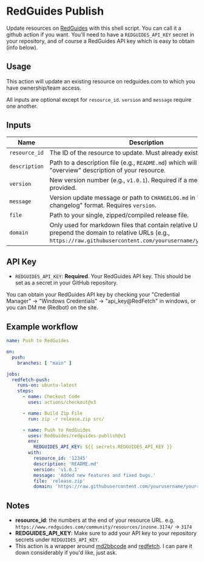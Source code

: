 # RedGuides Publish

Update resources on [RedGuides](https://www.redguides.com/) with this shell script. You can call it a github action if you want. You'll need to have a `REDGUIDES_API_KEY` secret in your repository, and of course a RedGuides API key which is easy to obtain (info below).

## Usage

This action will update an existing resource on redguides.com to which you have ownership/team access.

All inputs are optional except for `resource_id`. `version` and `message` require one another.

## Inputs

| Name           | Description                                                                                                                                              | Required |
|----------------|----------------------------------------------------------------------------------------------------------------------------------------------------------|----------|
| `resource_id`  | The ID of the resource to update. Must already exist on RedGuides.                                                                                       | `true`   |
| `description`  | Path to a description file (e.g., `README.md`) which will become the "overview" description of your resource.                                            | `false`  |
| `version`      | New version number (e.g., `v1.0.1`). Required if a message is provided.                                                                                  | `false`  |
| `message`      | Version update message or path to `CHANGELOG.md` in "keep a changelog" format. Requires `version`.                                                       | `false`  |
| `file`         | Path to your single, zipped/compiled release file.                                                                                                                        | `false`  |
| `domain`       | Only used for markdown files that contain relative URLs. This will prepend the domain to relative URLs (e.g., `https://raw.githubusercontent.com/yourusername/yourrepo/main/`). | `false`  |

## API Key

- `REDGUIDES_API_KEY`: **Required**. Your RedGuides API key. This should be set as a secret in your GitHub repository.

You can obtain your RedGuides API key by checking your "Credential Manager" -> "Windows Credentials" -> "api_key@RedFetch" in windows, or you can DM me (Redbot) on the site. 

## Example workflow
```yaml
name: Push to RedGuides

on:
  push:
    branches: [ "main" ]

jobs:
  redfetch-push:
    runs-on: ubuntu-latest
    steps:
      - name: Checkout Code
        uses: actions/checkout@v3

      - name: Build Zip File
        run: zip -r release.zip src/

      - name: Push to RedGuides
        uses: RedGuides/redguides-publish@v1
        env:
          REDGUIDES_API_KEY: ${{ secrets.REDGUIDES_API_KEY }}
        with:
          resource_id: '12345'
          description: 'README.md'
          version: 'v1.0.1'
          message: 'Added new features and fixed bugs.'
          file: 'release.zip'
          domain: 'https://raw.githubusercontent.com/yourusername/yourrepo/main/'
```

## Notes
- **resource_id**: the numbers at the end of your resource URL. e.g. `https://www.redguides.com/community/resources/inzone.3174/` -> `3174`
- **REDGUIDES_API_KEY**: Make sure to add your API key to your repository secrets under `REDGUIDES_API_KEY`.
- This action is a wrapper around [md2bbcode](https://github.com/RedGuides/md2bbcode) and [redfetch](https://github.com/RedGuides/redfetch). I can pare it down considerably if you'd like, just ask. 